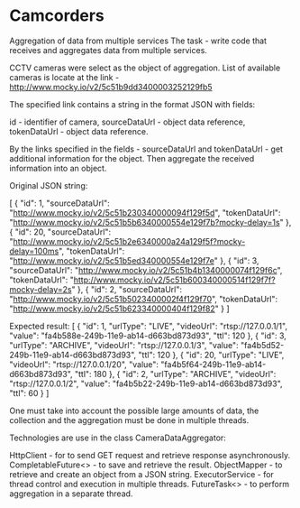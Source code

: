 # Camcorders
Aggregation of data from multiple services 
The task - write code that receives and aggregates data from multiple services.

CCTV cameras were select as the object of aggregation.
List of available cameras is locate at the link  - http://www.mocky.io/v2/5c51b9dd3400003252129fb5

The specified link contains a string in the format JSON with fields:

id - identifier of camera,
sourceDataUrl - object data reference,
tokenDataUrl - object data reference.

By the links specified in the fields - sourceDataUrl and tokenDataUrl - get additional information for the object. 
Then aggregate the received information into an object.

Original JSON string:

[
    {
        "id": 1,
        "sourceDataUrl": "http://www.mocky.io/v2/5c51b230340000094f129f5d",
        "tokenDataUrl": "http://www.mocky.io/v2/5c51b5b6340000554e129f7b?mocky-delay=1s"
    },
    {
        "id": 20,
        "sourceDataUrl": "http://www.mocky.io/v2/5c51b2e6340000a24a129f5f?mocky-delay=100ms",
        "tokenDataUrl": "http://www.mocky.io/v2/5c51b5ed340000554e129f7e"
    },
    {
        "id": 3,
        "sourceDataUrl": "http://www.mocky.io/v2/5c51b4b1340000074f129f6c",
        "tokenDataUrl": "http://www.mocky.io/v2/5c51b600340000514f129f7f?mocky-delay=2s"
    },
    {
        "id": 2,
        "sourceDataUrl": "http://www.mocky.io/v2/5c51b5023400002f4f129f70",
        "tokenDataUrl": "http://www.mocky.io/v2/5c51b623340000404f129f82"
    }
]

Expected result:
[
    {
        "id": 1,
        "urlType": "LIVE",
        "videoUrl": "rtsp://127.0.0.1/1",
        "value": "fa4b588e-249b-11e9-ab14-d663bd873d93",
        "ttl": 120
    },
    {
        "id": 3,
        "urlType": "ARCHIVE",
        "videoUrl": "rtsp://127.0.0.1/3",
        "value": "fa4b5d52-249b-11e9-ab14-d663bd873d93",
        "ttl": 120
    },
    {
        "id": 20,
        "urlType": "LIVE",
        "videoUrl": "rtsp://127.0.0.1/20",
        "value": "fa4b5f64-249b-11e9-ab14-d663bd873d93",
        "ttl": 180
    },
    {
        "id": 2,
        "urlType": "ARCHIVE",
        "videoUrl": "rtsp://127.0.0.1/2",
        "value": "fa4b5b22-249b-11e9-ab14-d663bd873d93",
        "ttl": 60
    }
]

One must take into account the possible large amounts of data, the collection
and the aggregation must be done in multiple threads.

Technologies are use in the class CameraDataAggregator:

HttpClient - for to send GET request and retrieve response asynchronously.
CompletableFuture<> - to save and retrieve the result.
ObjectMapper - to retrieve and create an object from a JSON string. 
ExecutorService - for thread control and execution in multiple threads.
FutureTask<> - to perform aggregation in a separate thread.

